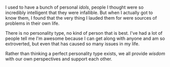 I used to have a bunch of personal *idols*, people I thought were so incredibly intelligent that they were infallible. But when I actually got to know them, I found that the very thing I lauded them for were sources of problems in their own life.

There is no personality type, no kind of person that is best. I've had a lot of people tell me I'm awesome because I can get along with anyone and am so extroverted, but even that has caused so many issues in my life.

Rather than thinking a perfect personality type exists, we all provide *wisdom* with our own perspectives and support each other.
